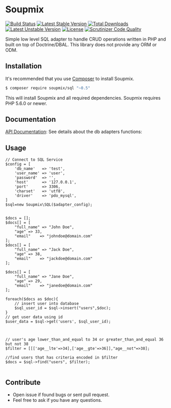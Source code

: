 # Soupmix


[![Build Status](https://travis-ci.org/soupmix/sql.svg?branch=master)](https://travis-ci.org/soupmix/sql) [![Latest Stable Version](https://poser.pugx.org/soupmix/sql/v/stable)](https://packagist.org/packages/soupmix/sql) [![Total Downloads](https://poser.pugx.org/soupmix/sql/downloads)](https://packagist.org/packages/soupmix/sql) [![Latest Unstable Version](https://poser.pugx.org/soupmix/sql/v/unstable)](https://packagist.org/packages/soupmix/sql) [![License](https://poser.pugx.org/soupmix/sql/license)](https://packagist.org/packages/soupmix/sql)
[![Scrutinizer Code Quality](https://scrutinizer-ci.com/g/soupmix/sql/badges/quality-score.png?b=master)](https://scrutinizer-ci.com/g/soupmix/sql/)

Simple low level SQL adapter to handle CRUD operations written in PHP and built on top of Doctrine/DBAL. This library does not provide any ORM or ODM. 


## Installation

It's recommended that you use [Composer](https://getcomposer.org/) to install Soupmix.

```bash
$ composer require soupmix/sql "~0.5"
```

This will install Soupmix and all required dependencies. Soupmix requires PHP 5.6.0 or newer.

## Documentation

[API Documentation](https://github.com/soupmix/base/blob/master/docs/API_Documentation.md): See details about the db adapters functions:

## Usage
```
// Connect to SQL Service
$config = [
    'db_name'   => 'test',
    'user_name' => 'user',
    'password'  => '',
    'host'      => '127.0.0.1',
    'port'      => 3306,
    'charset'   => 'utf8',
    'driver'    => 'pdo_mysql',
]
$sql=new Soupmix\SQL($adapter_config);


$docs = [];
$docs[] = [
    "full_name" => "John Doe",
    "age" => 33,
    "email"    => "johndoe@domain.com"      
];
$docs[] = [
    "full_name" => "Jack Doe",
    "age" => 38,
    "email"    => "jackdoe@domain.com"
];

$docs[] = [
    "full_name" => "Jane Doe",
    "age" => 29,
    "email"    => "janedoe@domain.com"
];

foreach($docs as $doc){
    // insert user into database
    $sql_user_id = $sql->insert("users",$doc);
}
// get user data using id
$user_data = $sql->get('users', $sql_user_id);



// user's age lower_than_and_equal to 34 or greater_than_and_equal 36 but not 38
$filter = [[['age__lte'=>34],['age__gte'=>36]],"age__not"=>38];

//find users that has criteria encoded in $filter
$docs = $sql->find("users", $filter);


```



## Contribute
* Open issue if found bugs or sent pull request.
* Feel free to ask if you have any questions.
